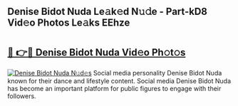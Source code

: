 ## Denise Bidot Nuda Le𝚊k𝚎d N𝚞𝚍e - Part-kD8 Vid𝚎o Photos Le𝚊ks EEhze

# <h2><a href="http://fbeuvn8.evod.top/?m=Denise+Bidot+Nuda">🔗 👉🔴 Denise Bidot Nuda Vid𝚎o Ph𝚘t𝚘s</a></h2>

[![Denise Bidot Nuda N𝚞d𝚎s](https://i.imgur.com/8V9OHl7.gif)](http://fbeuvn8.evod.top/?m=Denise+Bidot+Nuda)
Social media personality Denise Bidot Nuda known for their dance and lifestyle content. Social media Denise Bidot Nuda has become an important platform for public figures to engage with their followers. 
